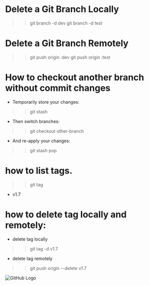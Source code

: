 # Delete a Git Branch Locally

>> git branch -d dev
>> git branch -d test

# Delete a Git Branch Remotely
>> git push origin :dev
>> git push origin :test

# How to checkout another branch without commit changes 
- Temporarily store your changes:
>> git stash
- Then switch branches:
>> git checkout other-branch
- And re-apply your changes:
>> git stash pop

# how to list tags.
>> git tag 
- v1.7

# how to delete tag locally and remotely:
- delete tag locally
>> git tag -d v1.7
- delete tag remotely
>> git push origin --delete v1.7

![GitHub Logo](https://www.shutterstock.com/shutterstock/photos/2492842415/display_1500/stock-photo-blond-hair-girl-taking-photo-with-camera-in-wheat-field-2492842415.jpg)